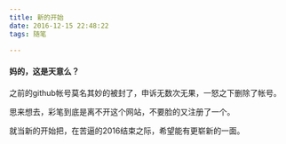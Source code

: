 ```yaml
---
title: 新的开始
date: 2016-12-15 22:48:22
tags: 随笔

---
```


#### 妈的，这是天意么？


之前的github帐号莫名其妙的被封了，申诉无数次无果，一怒之下删除了帐号。

思来想去，彩笔到底是离不开这个网站，不要脸的又注册了一个。

就当新的开始把，在苦逼的2016结束之际，希望能有更崭新的一面。
